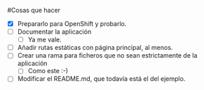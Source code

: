 #Cosas que hacer

* [x] Prepararlo para OpenShift y probarlo.
* [ ] Documentar la aplicación
	* [ ] Ya me vale.
* [ ] Añadir rutas estáticas con página principal, al menos.
* [ ] Crear una rama para ficheros que no sean estrictamente de la aplicación
  * [ ] Como este :-)
* [ ] Modificar el README.md, que todavía está el del ejemplo.
